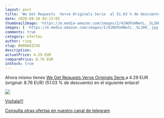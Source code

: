 ```yaml
---
layout: post
title: 'We Get Requests  Verve Originals Serie  al 51.03 % de descuento'
date: 2020-09-26 02:13:03
thumbnailImage: 'https://m.media-amazon.com/images/I/41NGPoHNwtL._SL200_.jpg'
images: [ 'https://m.media-amazon.com/images/I/41NGPoHNwtL._SL200_.jpg' ]
comments: true
category: ofertas
author: ring
slug: B000AXZCUU
description:
actualPrice: 4.29 EUR
comparePrice: 8.76 EUR
inStock: true
---
```


Ahora mismo tienes [We Get Requests  Verve Originals Serie ](https://www.amazon.com/dp/B000AXZCUU/?tag=redken08-20) a 4.29 EUR (original: 8.76 EUR) (51.03 %  de descuento) en el siguiente enlace!

[![](https://m.media-amazon.com/images/I/41NGPoHNwtL._SL200_.jpg)](https://www.amazon.com/dp/B000AXZCUU/?tag=redken08-20)

[Visítala!!!](https://www.amazon.com/dp/B000AXZCUU/?tag=redken08-20)

[Consulta otras ofertas en nuestro canal de telegram](https://t.me/s/ofertas25)
